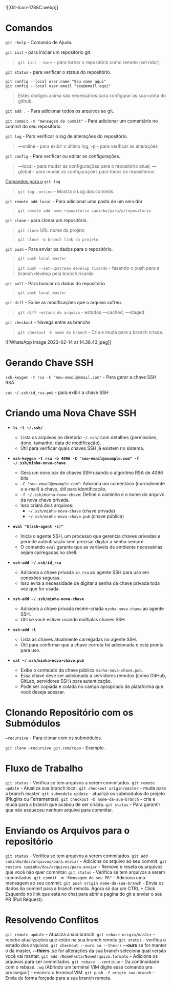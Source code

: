 

![[Git-Icon-1788C.webp]]
# Comandos

`git —help` - Comando de Ajuda.

`git init` - para iniciar um repositório git.

> `git init --bare` - para tornar o repositório como remoto (servidor)

`git status` - para verificar o status do repositório.

```livescript
git config --local user.name "Seu nome aqui"
git config --local user.email "seu@email.aqui"
```

> Estes códigos acima são necessários para configurar as sua conta do github.

`git add .` - Para adicionar todos os arquivos ao git.

`git commit -m "mensagem do commit"` - Para adicionar um comentário no commit do seu repositório.

`git log` - Para verificar o log de alterações do repositório.

> —online - para exibir o último log, -p - para verificar as alterações

`git config` - Para verificar ou editar as configurações.

> —local - para mudar as configurações para o repositório atual, —global - para mudar as configurações para todos os repositórios.

[Comandos para o](https://devhints.io/git-log) `git log`

> `git log —online` - Mostra o Log dos commits.

`git remote add local` - Para adicionar uma pasta de um servidor

> `git remote add nome-repositorio caminho/para/o/repositorio`

`git clone` - para clonar um repositório.

> `git clone` URL nome do projeto

> `git clone -b branch link do projeto`

`git push` - Para enviar os dados para o repositório.

> `git push local master`

> `git push --set-upstream develop ricardo` - fazendo o push para a branch develop pela branch ricardo

`git pull` - Para buscar os dados do repositório

> `git push local master`

`git diff` - Exibe as modificações que o arquivo sofreu.

> `git diff —estado do arquivo` - estados —cached, —staged

`git checkout` - Navega entre as branchs

> `git checkout -b nome da branch` - Cria e muda para a branch criada.

![[WhatsApp Image 2023-02-14 at 14.38.43.jpeg]]

# Gerando Chave SSH

`ssh-keygen -t rsa -C "meu-email@email.com"` - Para gerar a chave SSH RSA.

`cat ~/.ssh/id_rsa.pub` - para exibir a chave SSH

# Criando uma Nova Chave SSH

- **`ls -l ~/.ssh/`**
    - Lista os arquivos no diretório `~/.ssh/` com detalhes (permissões, dono, tamanho, data de modificação).
    - Útil para verificar quais chaves SSH já existem no sistema.
    
- **`ssh-keygen -t rsa -b 4096 -C "seu-email@example.com" -f ~/.ssh/minha-nova-chave`**
    - Gera um novo par de chaves SSH usando o algoritmo RSA de 4096 bits.
    - `-C "seu-email@example.com"`: Adiciona um comentário (normalmente o e-mail) à chave, útil para identificação.
    - `-f ~/.ssh/minha-nova-chave`: Define o caminho e o nome do arquivo da nova chave privada.
    - Isso criará dois arquivos:
        - `~/.ssh/minha-nova-chave` (chave privada)
        - `~/.ssh/minha-nova-chave.pub` (chave pública)
        
- **`eval "$(ssh-agent -s)"`**
    - Inicia o agente SSH, um processo que gerencia chaves privadas e permite autenticação sem precisar digitar a senha sempre.
    - O comando `eval` garante que as variáveis de ambiente necessárias sejam carregadas no shell.
    
- **`ssh-add ~/.ssh/id_rsa`**
    - Adiciona a chave privada `id_rsa` ao agente SSH para uso em conexões seguras.
    - Isso evita a necessidade de digitar a senha da chave privada toda vez que for usada.
    
- **`ssh-add ~/.ssh/minha-nova-chave`**
    - Adiciona a chave privada recém-criada `minha-nova-chave` ao agente SSH.
    - Útil se você estiver usando múltiplas chaves SSH.

- **`ssh-add -l`**
    - Lista as chaves atualmente carregadas no agente SSH.
    - Útil para confirmar que a chave correta foi adicionada e está pronta para uso.
    
- **`cat ~/.ssh/minha-nova-chave.pub`**
    - Exibe o conteúdo da chave pública `minha-nova-chave.pub`.
    - Essa chave deve ser adicionada a servidores remotos (como GitHub, GitLab, servidores SSH) para autenticação.
    - Pode ser copiada e colada no campo apropriado da plataforma que você deseja acessar.

# Clonando Repositório com os Submódulos

`—recursive` - Para clonar com os submódulos.

`git clone —recursive git.com/repo` - Exemplo.

# Fluxo de Trabalho

`git status` - Verifica se tem arquivos a serem commitados.
`git remote update` - Atualiza sua branch local.
`git checkout origin/master` - muda para a branch master.
`git submodule update` - atualiza os submodulos do projeto (Plugins ou Ferramentas).
`git checkout -b nome-da-sua-branch` - cria e muda para a branch que acabou de ser criada.
`git status` - Para garantir que não esqueceu nenhum arquivo para commitar.

# Enviando os Arquivos para o repositório

`git status` - Verifica se tem arquivos a serem commitados.
`git add caminho/dos/arquivos/para.enviar` - Adiciona os arquivo ao seu commit.
`git restore caminho/dos/arquivos/para.enviar` - Remove e reseta os arquivos que você não quer commitar.
`git status` - Verifica se tem arquivos a serem commitados.
`git commit -m "Mensagem do seu PR"` - Adiciona uma mensagem ao seu commit.
`git push origin nome-da-sua-branch` - Envia os dados do commit para a branch remota.
Agora só dar um CTRL + Click Esquerdo no link que está no chat para abrir a pagina do git e enviar o seu PR (Pull Request).


# Resolvendo Conflitos

`git remote update` - Atualiza a sua branch.
`git rebase origin/master` - recebe atualizações que estão na sua branch remota
`git status` - verifica o estado dos arquivos.
`git checkout --ours ou --theirs` **--ours** se for manter o da master, **--thiers** .se for alterações da sua branch seleciona qual versão você vai manter.
`git add /NomePasta/NomeArquivo.formato` - Adiciona os arquivos para ser commitados.
`git rebase --continue` - Da continuidade com o rebase.
`:wq` (Abrindo um terminal VIM digite esse comando pra prosseguir) - encerra o terminal VIM.
`git push -f origin sua-branch` - Envia de forma forçada para a sua branch remota.